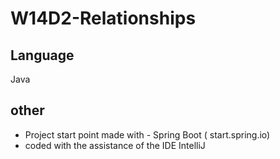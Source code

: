 # W14D2-Relationships
 
## Language

Java

## other

- Project start point made with - Spring Boot ( start.spring.io)
- coded with the assistance of the IDE IntelliJ

